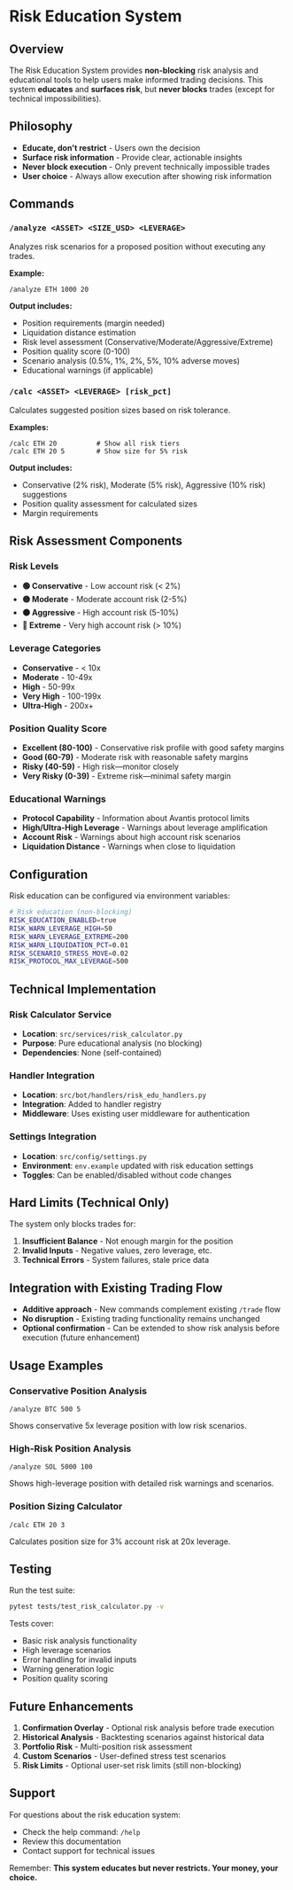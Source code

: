 # Risk Education System

## Overview

The Risk Education System provides **non-blocking** risk analysis and educational tools to help users make informed trading decisions. This system **educates** and **surfaces risk**, but **never blocks** trades (except for technical impossibilities).

## Philosophy

- **Educate, don't restrict** - Users own the decision
- **Surface risk information** - Provide clear, actionable insights
- **Never block execution** - Only prevent technically impossible trades
- **User choice** - Always allow execution after showing risk information

## Commands

### `/analyze <ASSET> <SIZE_USD> <LEVERAGE>`

Analyzes risk scenarios for a proposed position without executing any trades.

**Example:**
```
/analyze ETH 1000 20
```

**Output includes:**
- Position requirements (margin needed)
- Liquidation distance estimation
- Risk level assessment (Conservative/Moderate/Aggressive/Extreme)
- Position quality score (0-100)
- Scenario analysis (0.5%, 1%, 2%, 5%, 10% adverse moves)
- Educational warnings (if applicable)

### `/calc <ASSET> <LEVERAGE> [risk_pct]`

Calculates suggested position sizes based on risk tolerance.

**Examples:**
```
/calc ETH 20          # Show all risk tiers
/calc ETH 20 5        # Show size for 5% risk
```

**Output includes:**
- Conservative (2% risk), Moderate (5% risk), Aggressive (10% risk) suggestions
- Position quality assessment for calculated sizes
- Margin requirements

## Risk Assessment Components

### Risk Levels
- **🟢 Conservative** - Low account risk (< 2%)
- **🟡 Moderate** - Moderate account risk (2-5%)
- **🟠 Aggressive** - High account risk (5-10%)
- **🔴 Extreme** - Very high account risk (> 10%)

### Leverage Categories
- **Conservative** - < 10x
- **Moderate** - 10-49x
- **High** - 50-99x
- **Very High** - 100-199x
- **Ultra-High** - 200x+

### Position Quality Score
- **Excellent (80-100)** - Conservative risk profile with good safety margins
- **Good (60-79)** - Moderate risk with reasonable safety margins
- **Risky (40-59)** - High risk—monitor closely
- **Very Risky (0-39)** - Extreme risk—minimal safety margin

### Educational Warnings
- **Protocol Capability** - Information about Avantis protocol limits
- **High/Ultra-High Leverage** - Warnings about leverage amplification
- **Account Risk** - Warnings about high account risk scenarios
- **Liquidation Distance** - Warnings when close to liquidation

## Configuration

Risk education can be configured via environment variables:

```bash
# Risk education (non-blocking)
RISK_EDUCATION_ENABLED=true
RISK_WARN_LEVERAGE_HIGH=50
RISK_WARN_LEVERAGE_EXTREME=200
RISK_WARN_LIQUIDATION_PCT=0.01
RISK_SCENARIO_STRESS_MOVE=0.02
RISK_PROTOCOL_MAX_LEVERAGE=500
```

## Technical Implementation

### Risk Calculator Service
- **Location**: `src/services/risk_calculator.py`
- **Purpose**: Pure educational analysis (no blocking)
- **Dependencies**: None (self-contained)

### Handler Integration
- **Location**: `src/bot/handlers/risk_edu_handlers.py`
- **Integration**: Added to handler registry
- **Middleware**: Uses existing user middleware for authentication

### Settings Integration
- **Location**: `src/config/settings.py`
- **Environment**: `env.example` updated with risk education settings
- **Toggles**: Can be enabled/disabled without code changes

## Hard Limits (Technical Only)

The system only blocks trades for:

1. **Insufficient Balance** - Not enough margin for the position
2. **Invalid Inputs** - Negative values, zero leverage, etc.
3. **Technical Errors** - System failures, stale price data

## Integration with Existing Trading Flow

- **Additive approach** - New commands complement existing `/trade` flow
- **No disruption** - Existing trading functionality remains unchanged
- **Optional confirmation** - Can be extended to show risk analysis before execution (future enhancement)

## Usage Examples

### Conservative Position Analysis
```
/analyze BTC 500 5
```
Shows conservative 5x leverage position with low risk scenarios.

### High-Risk Position Analysis
```
/analyze SOL 5000 100
```
Shows high-leverage position with detailed risk warnings and scenarios.

### Position Sizing Calculator
```
/calc ETH 20 3
```
Calculates position size for 3% account risk at 20x leverage.

## Testing

Run the test suite:
```bash
pytest tests/test_risk_calculator.py -v
```

Tests cover:
- Basic risk analysis functionality
- High leverage scenarios
- Error handling for invalid inputs
- Warning generation logic
- Position quality scoring

## Future Enhancements

1. **Confirmation Overlay** - Optional risk analysis before trade execution
2. **Historical Analysis** - Backtesting scenarios against historical data
3. **Portfolio Risk** - Multi-position risk assessment
4. **Custom Scenarios** - User-defined stress test scenarios
5. **Risk Limits** - Optional user-set risk limits (still non-blocking)

## Support

For questions about the risk education system:
- Check the help command: `/help`
- Review this documentation
- Contact support for technical issues

Remember: **This system educates but never restricts. Your money, your choice.**
